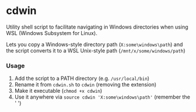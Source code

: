 # cdwin
Utility shell script to facilitate navigating in Windows directories when using WSL (Windows Subsystem for Linux).

Lets you copy a Windows-style directory path (`X:some\windows\path`) and the script converts it to a WSL Unix-style path (`/mnt/x/some/windows/path`)

[](demo.gif)

### Usage
1. Add the script to a PATH directory (e.g. `/usr/local/bin`)
2. Rename it from `cdwin.sh` to `cdwin` (removing the extension)
3. Make it executable (`chmod +x cdwin`)
4. Use it anywhere via `source cdwin 'X:some\windows\path'` (remember the ' ')

